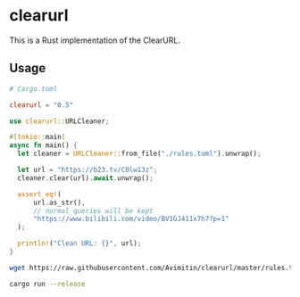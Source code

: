 # clearurl

This is a Rust implementation of the ClearURL.

## Usage

```toml
# Cargo.toml

clearurl = "0.5"
```

```rust
use clearurl::URLCleaner;

#[tokio::main]
async fn main() {
  let cleaner = URLCleaner::from_file("./rules.toml").unwrap();

  let url = "https://b23.tv/C0lw13z";
  cleaner.clear(url).await.unwrap();

  assert_eq!(
      url.as_str(),
      // normal queries will be kept
      "https://www.bilibili.com/video/BV1GJ411x7h7?p=1"
  );

  println!("Clean URL: {}", url);
}
```

```bash
wget https://raw.githubusercontent.com/Avimitin/clearurl/master/rules.toml

cargo run --release
```
